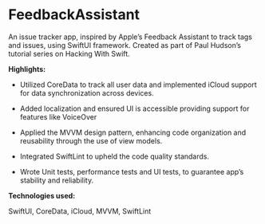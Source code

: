 # FeedbackAssistant

An issue tracker app, inspired by Apple’s Feedback Assistant to track tags and issues, using SwiftUI framework. Created as part of Paul Hudson’s tutorial series on Hacking With Swift.

**Highlights:** 

- Utilized CoreData to track all user data and implemented iCloud support for data synchronization across devices.

- Added localization and ensured UI is accessible providing support for features like VoiceOver

- Applied the MVVM design pattern, enhancing code organization and reusability through the use of view models.

- Integrated SwiftLint to upheld the code quality standards.

- Wrote Unit tests, performance tests and UI tests, to guarantee app’s stability and reliability.


**Technologies used:**

 SwiftUI, CoreData, iCloud, MVVM, SwiftLint

